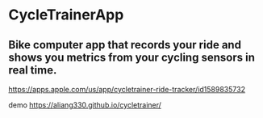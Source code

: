 # CycleTrainerApp
## Bike computer app that records your ride and shows you metrics from your cycling sensors in real time.

https://apps.apple.com/us/app/cycletrainer-ride-tracker/id1589835732


demo
https://aliang330.github.io/cycletrainer/

